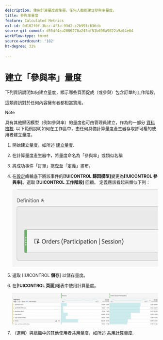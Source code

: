 ```yaml
---
description: 使用計算量度產生器，任何人都能建立參與率量度。
title: 參與率量度
feature: Calculated Metrics
exl-id: 0d102f0f-3bcc-4f3a-93d2-c2b991c636cb
source-git-commit: d55df4ea2086278a243af51b698a9822a9a04e04
workflow-type: tm+mt
source-wordcount: '182'
ht-degree: 32%

---
```


# 建立「參與率」量度

下列資訊說明如何建立量度，顯示哪些頁面促成（或參與）包含訂單的工作階段。

這類資訊對於任何內容擁有者都相當實用。

>[!NOTE]
>
>具有其他歸因模型（例如參與率）的量度也可由管理員建立，作為的一部分 [資料檢視](https://experienceleague.adobe.com/docs/analytics-platform/using/cja-dataviews/data-views.html). 以下範例說明如何在工作區中，由任何具備計算量度產生器存取許可權的使用者建立量度。

1. 開始建立量度，如所述 [建立量度](/help/components/calc-metrics/cm-workflow/cm-build-metrics.md).
1. 在計算量度產生器中，將量度命名為「參與率」或類似名稱
1. 將成功事件「訂單」拖曳至「定義」畫布。
1. 在[設定](/help/components/calc-metrics/cm-workflow/m-metric-type-alloc.md)齒輪底下將該事件的&#x200B;**[!UICONTROL 歸因模型]**&#x200B;變更為&#x200B;**[!UICONTROL 參與率]**。選取 **[!UICONTROL 工作階段]** 回顧。 定義應該看起來類似下列：

   ![](assets/participation.png)

1. 選取 [!UICONTROL **儲存**] 以儲存量度。
1. 在&#x200B;**[!UICONTROL 頁面]**&#x200B;報表中使用計算量度。

   ![](assets/participation-pages.png)

1. （選用）與組織中的其他使用者共用量度，如所述 [共用計算量度](/help/components/calc-metrics/cm-workflow/cm-sharing.md).
